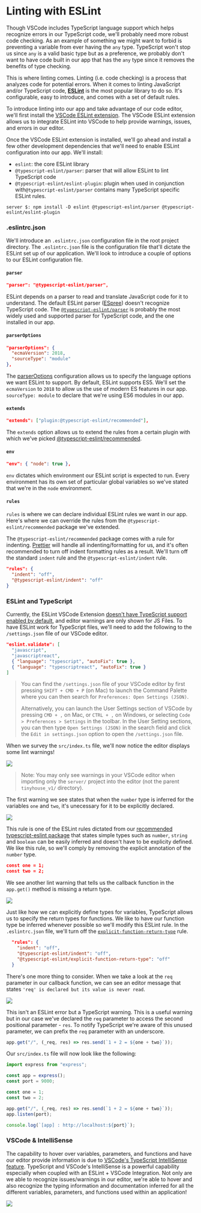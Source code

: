 # Linting with ESLint

Though VSCode includes TypeScript language support which helps recognize errors in our TypeScript code, we'll probably need more robust code checking. As an example of something we might want to forbid is preventing a variable from ever having the `any` type. TypeScript won't stop us since `any` is a valid basic type but as a preference, we probably don't want to have code built in our app that has the `any` type since it removes the benefits of type checking.

This is where linting comes. Linting (i.e. code checking) is a process that analyzes code for potential errors. When it comes to linting JavaScript and/or TypeScript code, [**ESLint**](https://eslint.org/) is the most popular library to do so. It's configurable, easy to introduce, and comes with a set of default rules.

To introduce linting into our app and take advantage of our code editor, we'll first install the [VSCode ESLint extension](https://marketplace.visualstudio.com/items?itemName=dbaeumer.vscode-eslint). The VSCode ESLint extension allows us to integrate ESLint into VSCode to help provide warnings, issues, and errors in our editor.

Once the VSCode ESLint extension is installed, we'll go ahead and install a few other development dependencies that we'll need to enable ESLint configuration into our app. We'll install:

- `eslint`: the core ESLint library
- `@typescript-eslint/parser`: parser that will allow ESLint to lint TypeScript code
- `@typescript-eslint/eslint-plugin`: plugin when used in conjunction with`@typescript-eslint/parser` contains many TypeScript specific ESLint rules.

```shell
server $: npm install -D eslint @typescript-eslint/parser @typescript-eslint/eslint-plugin
```

### .eslintrc.json

We'll introduce an `.eslintrc.json` configuration file in the root project directory. The `.eslintrc.json` file is the configuration file that'll dictate the ESLint set up of our application. We'll look to introduce a couple of options to our ESLint configuration file.

#### `parser`

```json
"parser": "@typescript-eslint/parser",
```

ESLint depends on a parser to read and translate JavaScript code for it to understand. The default ESLint parser ([ESpree](https://github.com/eslint/espree)) doesn't recognize TypeScript code. The [`@typescript-eslint/parser`](https://github.com/typescript-eslint/typescript-eslint/tree/master/packages/parser) is probably the most widely used and supported parser for TypeScript code, and the one installed in our app.

#### `parserOptions`

```json
"parserOptions": {
  "ecmaVersion": 2018,
  "sourceType": "module"
},
```

The [parserOptions](https://eslint.org/docs/user-guide/configuring#specifying-parser-options) configuration allows us to specify the language options we want ESLint to support. By default, ESLint supports ES5. We'll set the `ecmaVersion` to `2018` to allow us the use of modern ES features in our app. `sourceType: module` to declare that we're using ES6 modules in our app.

#### `extends`

```json
"extends": ["plugin:@typescript-eslint/recommended"],
```

The `extends` option allows us to extend the rules from a certain plugin with which we've picked [@typescript-eslint/recommended](https://github.com/typescript-eslint/typescript-eslint/blob/master/packages/eslint-plugin/src/configs/recommended.json).

#### `env`

```json
"env": { "node": true },
```

`env` dictates which environment our ESLint script is expected to run. Every environment has its own set of particular global variables so we've stated that we're in the `node` environment.

#### `rules`

`rules` is where we can declare individual ESLint rules we want in our app. Here's where we can override the rules from the `@typescript-eslint/recommended` package we've extended.

The `@typescript-eslint/recommended` package comes with a rule for indenting. [Prettier](https://prettier.io/) will handle all indenting/formatting for us, and it's often recommended to turn off indent formatting rules as a result. We'll turn off the standard `indent` rule and the `@typescript-eslint/indent` rule.

```json
"rules": {
  "indent": "off",
  "@typescript-eslint/indent": "off"
}
```

### ESLint and TypeScript

Currently, the ESLint VSCode Extension [doesn't have TypeScript support enabled by default](https://github.com/Microsoft/vscode-eslint/issues/609), and editor warnings are only shown for JS Files. To have ESLint work for TypeScript files, we'll need to add the following to the `/settings.json` file of our VSCode editor.

```json
"eslint.validate": [
  "javascript",
  "javascriptreact",
  { "language": "typescript", "autoFix": true },
  { "language": "typescriptreact", "autoFix": true }
]
```

> You can find the `/settings.json` file of your VSCode editor by first pressing `SHIFT + CMD + P` (on Mac) to launch the Command Palette where you can then search for `Preferences: Open Settings (JSON)`.
>
> Alternatively, you can launch the User Settings section of VSCode by pressing `CMD + ,` on Mac, or `CTRL + ,` on Windows, or selecting `Code > Preferences > Settings` in the toolbar. In the User Setting sections, you can then type `Open Settings (JSON)` in the search field and click the `Edit in settings.json` option to open the `/settings.json` file.

When we survey the `src/index.ts` file, we'll now notice the editor displays some lint warnings!

![](public/assets/eslint-warnings.png)

> Note: You may only see warnings in your VSCode editor when importing only the `server/` project into the editor (not the parent `tinyhouse_v1/` directory).

The first warning we see states that when the `number` type is inferred for the variables `one` and `two`, it's unecessary for it to be explicitly declared.

![](public/assets/eslint-warning-inferred-type.png)

This rule is one of the ESLint rules dictated from our [recommended typescript-eslint package](https://github.com/bradzacher/eslint-plugin-typescript/blob/master/docs/rules/no-inferrable-types.md) that states simple types such as `number`, `string` and `boolean` can be easily inferred and doesn't have to be explicity defined. We like this rule, so we'll comply by removing the explicit annotation of the `number` type.

```json
const one = 1;
const two = 2;
```

We see another lint warning that tells us the callback function in the `app.get()` method is missing a return type.

![](public/assets/eslint-warning-return-type.png)

Just like how we can explicitly define types for variables, TypeScript allows us to specify the return types for functions. We like to have our function type be inferred whenever possible so we'll modify this ESLint rule. In the `.eslintrc.json` file, we'll turn off the [`explicit-function-return-type`](https://github.com/bradzacher/eslint-plugin-typescript/blob/master/docs/rules/explicit-function-return-type.md) rule.

```json
  "rules": {
    "indent": "off",
    "@typescript-eslint/indent": "off",
    "@typescript-eslint/explicit-function-return-type": "off"
  }
```

There's one more thing to consider. When we take a look at the `req` parameter in our callback function, we can see an editor message that states `'req' is declared but its value is never read`.

![](public/assets/ts-unused-parameter.png)

This isn't an ESLint error but a TypeScript warning. This is a useful warning but in our case we've declared the `req` parameter to access the second positional parameter - `res`. To notify TypeScript we're aware of this unused parameter, we can prefix the `req` parameter with an underscore.

```typescript
app.get("/", (_req, res) => res.send(`1 + 2 = ${one + two}`));
```

Our `src/index.ts` file will now look like the following:

```typescript
import express from "express";

const app = express();
const port = 9000;

const one = 1;
const two = 2;

app.get("/", (_req, res) => res.send(`1 + 2 = ${one + two}`));
app.listen(port);

console.log(`[app] : http://localhost:${port}`);
```

### VSCode & IntelliSense

The capability to hover over variables, parameters, and functions and have our editor provide information is due to [VSCode's TypeScript IntelliSense feature](https://code.visualstudio.com/docs/languages/typescript). TypeScript and VSCode's IntelliSense is a powerful capability especially when coupled with an ESLint + VSCode Integration. Not only are we able to recognize issues/warnings in our editor, we're able to hover and also recognize the typing information and documentation inferred for all the different variables, parameters, and functions used within an application!

![](public/assets/vs-code-intellisense.png)
